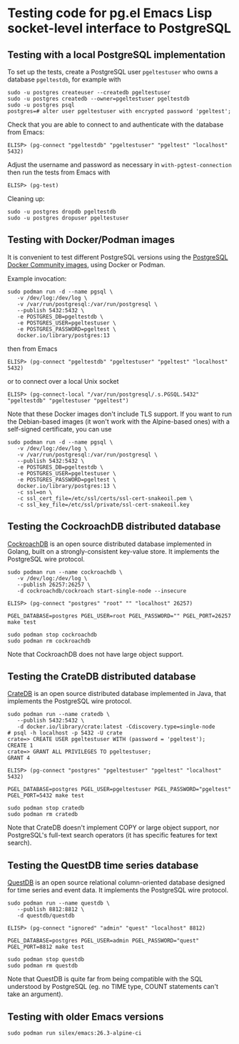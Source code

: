 # Testing code for pg.el Emacs Lisp socket-level interface to PostgreSQL


## Testing with a local PostgreSQL implementation

To set up the tests, create a PostgreSQL user `pgeltestuser` who owns a database
`pgeltestdb`, for example with

    sudo -u postgres createuser --createdb pgeltestuser
    sudo -u postgres createdb --owner=pgeltestuser pgeltestdb
    sudo -u postgres psql
    postgres=# alter user pgeltestuser with encrypted password 'pgeltest';

Check that you are able to connect to and authenticate with the database from Emacs:

    ELISP> (pg-connect "pgeltestdb" "pgeltestuser" "pgeltest" "localhost" 5432)

Adjust the username and password as necessary in `with-pgtest-connection` then run the tests from
Emacs with

    ELISP> (pg-test)

Cleaning up:

    sudo -u postgres dropdb pgeltestdb
    sudo -u postgres dropuser pgeltestuser



## Testing with Docker/Podman images

It is convenient to test different PostgreSQL versions using the [PostgreSQL Docker Community
images](https://hub.docker.com/_/postgres/), using Docker or Podman. 

Example invocation: 

    sudo podman run -d --name pgsql \
       -v /dev/log:/dev/log \
       -v /var/run/postgresql:/var/run/postgresql \
       --publish 5432:5432 \
       -e POSTGRES_DB=pgeltestdb \
       -e POSTGRES_USER=pgeltestuser \
       -e POSTGRES_PASSWORD=pgeltest \
       docker.io/library/postgres:13

then from Emacs

    ELISP> (pg-connect "pgeltestdb" "pgeltestuser" "pgeltest" "localhost" 5432)

or to connect over a local Unix socket

    ELISP> (pg-connect-local "/var/run/postgresql/.s.PGSQL.5432" "pgeltestdb" "pgeltestuser "pgeltest")

Note that these Docker images don't include TLS support. If you want to run the Debian-based images
(it won't work with the Alpine-based ones) with a self-signed certificate, you can use

    sudo podman run -d --name pgsql \
       -v /dev/log:/dev/log \
       -v /var/run/postgresql:/var/run/postgresql \
       --publish 5432:5432 \
       -e POSTGRES_DB=pgeltestdb \
       -e POSTGRES_USER=pgeltestuser \
       -e POSTGRES_PASSWORD=pgeltest \
       docker.io/library/postgres:13 \
       -c ssl=on \
       -c ssl_cert_file=/etc/ssl/certs/ssl-cert-snakeoil.pem \
       -c ssl_key_file=/etc/ssl/private/ssl-cert-snakeoil.key


## Testing the CockroachDB distributed database

[CockroachDB](https://github.com/cockroachdb/cockroach) is an open source distributed database
implemented in Golang, built on a strongly-consistent key-value store. It implements the PostgreSQL
wire protocol.

    sudo podman run --name cockroachdb \
       -v /dev/log:/dev/log \
       --publish 26257:26257 \
       -d cockroachdb/cockroach start-single-node --insecure

    ELISP> (pg-connect "postgres" "root" "" "localhost" 26257)
    
    PGEL_DATABASE=postgres PGEL_USER=root PGEL_PASSWORD="" PGEL_PORT=26257 make test

    sudo podman stop cockroachdb
    sudo podman rm cockroachdb

Note that CockroachDB does not have large object support. 



## Testing the CrateDB distributed database

[CrateDB](https://crate.io/) is an open source distributed database implemented in Java, that
implements the PostgreSQL wire protocol.

    sudo podman run --name cratedb \
       --publish 5432:5432 \
       -d docker.io/library/crate:latest -Cdiscovery.type=single-node
    # psql -h localhost -p 5432 -U crate
    crate=> CREATE USER pgeltestuser WITH (password = 'pgeltest');
    CREATE 1
    crate=> GRANT ALL PRIVILEGES TO pgeltestuser;
    GRANT 4

    ELISP> (pg-connect "postgres" "pgeltestuser" "pgeltest" "localhost" 5432)

    PGEL_DATABASE=postgres PGEL_USER=pgeltestuser PGEL_PASSWORD="pgeltest" PGEL_PORT=5432 make test

    sudo podman stop cratedb
    sudo podman rm cratedb


Note that CrateDB doesn't implement COPY or large object support, nor PostgreSQL's full-text search
operators (it has specific features for text search). 


## Testing the QuestDB time series database

[QuestDB](https://questdb.io/) is an open source relational column-oriented database designed for
time series and event data. It implements the PostgreSQL wire protocol. 

    sudo podman run --name questdb \
       --publish 8812:8812 \
       -d questdb/questdb

    ELISP> (pg-connect "ignored" "admin" "quest" "localhost" 8812)

    PGEL_DATABASE=postgres PGEL_USER=admin PGEL_PASSWORD="quest" PGEL_PORT=8812 make test

    sudo podman stop questdb
    sudo podman rm questdb


Note that QuestDB is quite far from being compatible with the SQL understood by PostgreSQL (eg.
no TIME type, COUNT statements can't take an argument). 



## Testing with older Emacs versions

    sudo podman run silex/emacs:26.3-alpine-ci
